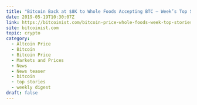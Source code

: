 ```yaml
---
title: "Bitcoin Back at $8K to Whole Foods Accepting BTC – Week’s Top Stories"
date: 2019-05-19T10:30:07Z
link: https://bitcoinist.com/bitcoin-price-whole-foods-week-top-stories/?utm_medium=RSS&utm_source=hune
site: bitcoinist.com
topic: crypto
category:
  - Altcoin Price
  - Bitcoin
  - Bitcoin Price
  - Markets and Prices
  - News
  - News teaser
  - bitcoin
  - top stories
  - weekly digest
draft: false
---
```

